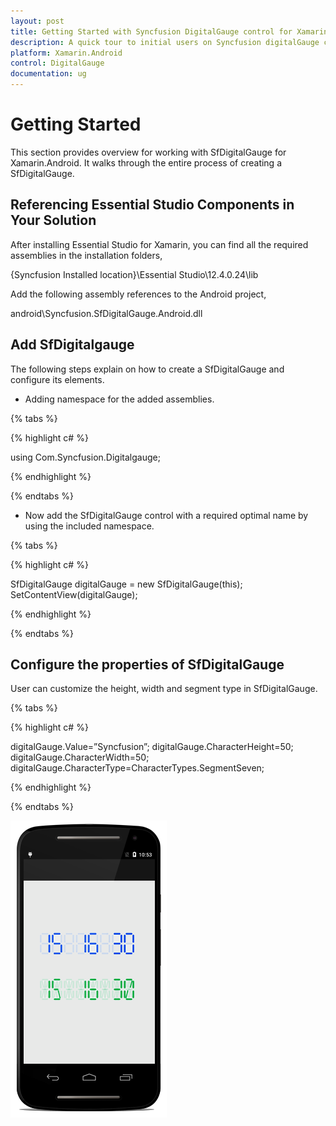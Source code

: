 ```yaml
---
layout: post
title: Getting Started with Syncfusion DigitalGauge control for Xamarin.Android
description: A quick tour to initial users on Syncfusion digitalGauge control for Xamarin.Android platform 
platform: Xamarin.Android
control: DigitalGauge
documentation: ug
---
```


# Getting Started

This section provides overview for working with SfDigitalGauge for Xamarin.Android. It walks through the entire process of creating a SfDigitalGauge.

## Referencing Essential Studio Components in Your Solution

After installing Essential Studio for Xamarin, you can find all the required assemblies in the installation folders,

{Syncfusion Installed location}\Essential Studio\12.4.0.24\lib

Add the following assembly references to the Android project,

android\Syncfusion.SfDigitalGauge.Android.dll

## Add SfDigitalgauge

The following steps explain on how to create a SfDigitalGauge and configure its elements.

* Adding namespace for the added assemblies. 

{% tabs %}

{% highlight c# %}

using Com.Syncfusion.Digitalgauge; 

{% endhighlight %}

{% endtabs %}

* Now add the SfDigitalGauge control with a required optimal name by using the included namespace.

{% tabs %}

{% highlight c# %}

SfDigitalGauge digitalGauge = new SfDigitalGauge(this);
SetContentView(digitalGauge);
	
{% endhighlight %}

{% endtabs %}

## Configure the properties of SfDigitalGauge

User can customize the height, width and segment type in SfDigitalGauge.

{% tabs %}

{% highlight c# %}

digitalGauge.Value=”Syncfusion”;
digitalGauge.CharacterHeight=50;
digitalGauge.CharacterWidth=50;
digitalGauge.CharacterType=CharacterTypes.SegmentSeven;

{% endhighlight %}

{% endtabs %}

![](images/Studio.png)

